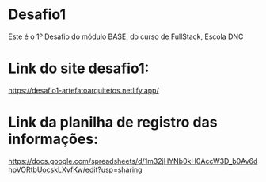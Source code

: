 # Desafio1
Este é o 1º Desafio do módulo BASE, do curso de FullStack, Escola DNC

# Link do site desafio1:

https://desafio1-artefatoarquitetos.netlify.app/
 

# Link da planilha de registro das informações:

https://docs.google.com/spreadsheets/d/1m32jHYNb0kH0AccW3D_b0Av6dhpVORtbUocskLXvfKw/edit?usp=sharing

